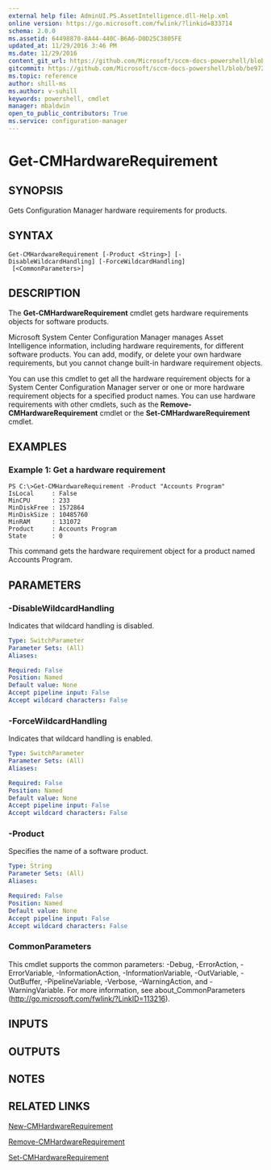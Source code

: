 ```yaml
---
external help file: AdminUI.PS.AssetIntelligence.dll-Help.xml
online version: https://go.microsoft.com/fwlink/?linkid=833714
schema: 2.0.0
ms.assetid: 64498870-8A44-440C-B6A6-D0D25C3805FE
updated_at: 11/29/2016 3:46 PM
ms.date: 11/29/2016
content_git_url: https://github.com/Microsoft/sccm-docs-powershell/blob/master/sccm-cmdlets/ConfigurationManager/vlatest/Get-CMHardwareRequirement.md
gitcommit: https://github.com/Microsoft/sccm-docs-powershell/blob/be9723fe908914c0e1ed2689b3ffaa3b56f1b53b/sccm-cmdlets/ConfigurationManager/vlatest/Get-CMHardwareRequirement.md
ms.topic: reference
author: shill-ms
ms.author: v-suhill
keywords: powershell, cmdlet
manager: mbaldwin
open_to_public_contributors: True
ms.service: configuration-manager
---
```


# Get-CMHardwareRequirement

## SYNOPSIS
Gets Configuration Manager hardware requirements for products.

## SYNTAX

```
Get-CMHardwareRequirement [-Product <String>] [-DisableWildcardHandling] [-ForceWildcardHandling]
 [<CommonParameters>]
```

## DESCRIPTION
The **Get-CMHardwareRequirement** cmdlet gets hardware requirements objects for software products.

Microsoft System Center Configuration Manager manages Asset Intelligence information, including hardware requirements, for different software products.
You can add, modify, or delete your own hardware requirements, but you cannot change built-in hardware requirement objects.

You can use this cmdlet to get all the hardware requirement objects for a System Center Configuration Manager server or one or more hardware requirement objects for a specified product names.
You can use hardware requirements with other cmdlets, such as the **Remove-CMHardwareRequirement** cmdlet or the **Set-CMHardwareRequirement** cmdlet.

## EXAMPLES

### Example 1: Get a hardware requirement
```
PS C:\>Get-CMHardwareRequirement -Product "Accounts Program"
IsLocal     : False
MinCPU      : 233
MinDiskFree : 1572864
MinDiskSize : 10485760
MinRAM      : 131072
Product     : Accounts Program
State       : 0
```

This command gets the hardware requirement object for a product named Accounts Program.

## PARAMETERS

### -DisableWildcardHandling
Indicates that wildcard handling is disabled.

```yaml
Type: SwitchParameter
Parameter Sets: (All)
Aliases: 

Required: False
Position: Named
Default value: None
Accept pipeline input: False
Accept wildcard characters: False
```

### -ForceWildcardHandling
Indicates that wildcard handling is enabled.

```yaml
Type: SwitchParameter
Parameter Sets: (All)
Aliases: 

Required: False
Position: Named
Default value: None
Accept pipeline input: False
Accept wildcard characters: False
```

### -Product
Specifies the name of a software product.

```yaml
Type: String
Parameter Sets: (All)
Aliases: 

Required: False
Position: Named
Default value: None
Accept pipeline input: False
Accept wildcard characters: False
```

### CommonParameters
This cmdlet supports the common parameters: -Debug, -ErrorAction, -ErrorVariable, -InformationAction, -InformationVariable, -OutVariable, -OutBuffer, -PipelineVariable, -Verbose, -WarningAction, and -WarningVariable. For more information, see about_CommonParameters (http://go.microsoft.com/fwlink/?LinkID=113216).

## INPUTS

## OUTPUTS

## NOTES

## RELATED LINKS

[New-CMHardwareRequirement](xref:ConfigurationManager/vlatest/New-CMHardwareRequirement.md)

[Remove-CMHardwareRequirement](xref:ConfigurationManager/vlatest/Remove-CMHardwareRequirement.md)

[Set-CMHardwareRequirement](xref:ConfigurationManager/vlatest/Set-CMHardwareRequirement.md)


